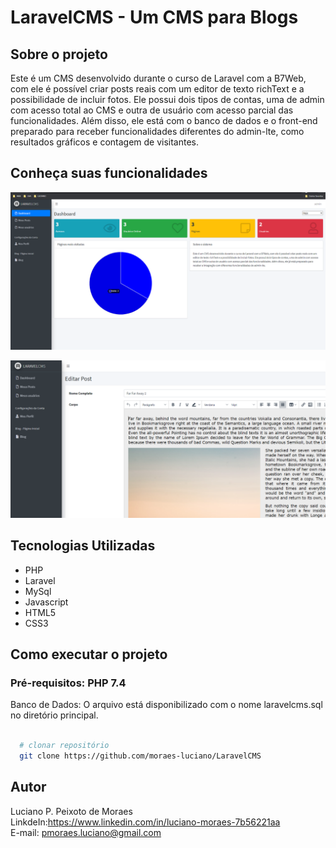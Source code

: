 # LaravelCMS - Um CMS para Blogs

## Sobre o projeto

Este é um CMS desenvolvido durante o curso de Laravel com a B7Web, com ele é possível criar posts reais com um editor de texto richText e a possibilidade de incluir fotos. Ele possui dois tipos de contas, uma de admin com acesso total ao CMS e outra de usuário com acesso parcial das funcionalidades. Além disso, ele está com o banco de dados e o front-end preparado para receber funcionalidades diferentes do admin-lte, como resultados gráficos e contagem de visitantes. 

## Conheça suas funcionalidades

![dashboard](https://github.com/moraes-luciano/assets/blob/main/laravel1.png)

![textEditor](https://github.com/moraes-luciano/assets/blob/main/laravel2.png)

## Tecnologias Utilizadas
- PHP 
- Laravel
- MySql
- Javascript
- HTML5
- CSS3


## Como executar o projeto

### Pré-requisitos: PHP 7.4

Banco de Dados: O arquivo está disponibilizado com o nome laravelcms.sql no diretório principal.

```bash

  # clonar repositório
  git clone https://github.com/moraes-luciano/LaravelCMS

```
## Autor

  Luciano P. Peixoto de Moraes
  \
  LinkdeIn:https://www.linkedin.com/in/luciano-moraes-7b56221aa
  \
  E-mail: pmoraes.luciano@gmail.com
  
